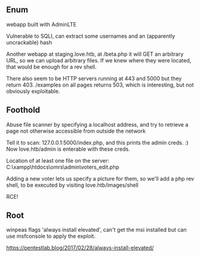 ## Enum

webapp built with AdminLTE

Vulnerable to SQLI, can extract some usernames and an (apparently uncrackable) hash

Another webapp at staging.love.htb, at /beta.php it will GET an arbitrary URL, so we can upload arbitrary files. If we knew where they were located, that would be enough for a rev shell.

There also seem to be HTTP servers running at 443 and 5000 but they return 403.
/examples on all pages returns 503, which is interesting, but not obviously exploitable.

## Foothold

Abuse file scanner by specifying a localhost address, and try to retrieve a page not otherwise accessible from outside the network

Tell it to scan: 127.0.0.1:5000/index.php, and this prints the admin creds. :)
Now love.htb/admin is enterable with these creds.

Location of at least one file on the server:
C:\xampp\htdocs\omrs\admin\voters_edit.php

Adding a new voter lets us specify a picture for them, so we'll add a php rev shell, to be executed by visiting love.htb/images/shell

RCE!

## Root

winpeas flags 'always install elevated', can't get the msi installed but can use msfconsole to apply the exploit.

https://pentestlab.blog/2017/02/28/always-install-elevated/
